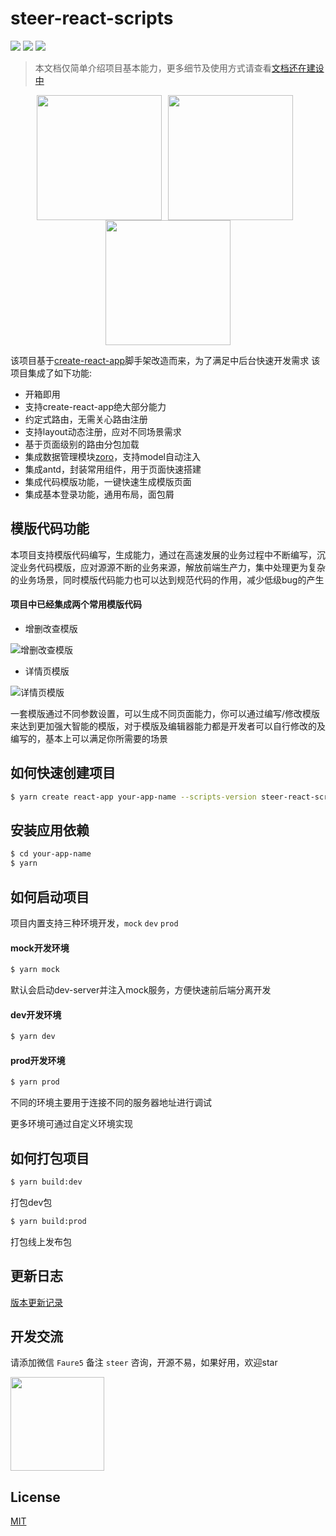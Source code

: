 # steer-react-scripts

[![](https://img.shields.io/npm/v/steer-react-scripts.svg?style=flat-square)](https://npmjs.org/package/steer-react-scripts)
[![](https://img.shields.io/npm/dt/steer-react-scripts.svg?style=flat-square)](https://npmjs.org/package/steer-react-scripts)
[![](https://img.shields.io/npm/l/steer-react-scripts.svg?style=flat-square)](https://npmjs.org/package/steer-react-scripts)

> 本文档仅简单介绍项目基本能力，更多细节及使用方式请查看[文档还在建设中]()

<center>
  <img width="200" src="https://upload-images.jianshu.io/upload_images/12992535-4db9e18ade7d1012.png?imageMogr2/auto-orient/strip%7CimageView2/2/w/1240" style="margin: 0 10px 0 0" /><img width="200" style="margin: 0 10px 0 0" src="https://upload-images.jianshu.io/upload_images/12992535-cd9aaf4f82d75007.png?imageMogr2/auto-orient/strip%7CimageView2/2/w/1240" /><img width="200" src="https://upload-images.jianshu.io/upload_images/12992535-7e0bfced63b49d85.png?imageMogr2/auto-orient/strip%7CimageView2/2/w/1240" />
</center>

该项目基于[create-react-app](https://create-react-app.dev/docs/getting-started/)脚手架改造而来，为了满足中后台快速开发需求
该项目集成了如下功能:

* 开箱即用
* 支持create-react-app绝大部分能力
* 约定式路由，无需关心路由注册
* 支持layout动态注册，应对不同场景需求
* 基于页面级别的路由分包加载
* 集成数据管理模块[zoro](https://faurewu.github.io/zoro/)，支持model自动注入
* 集成antd，封装常用组件，用于页面快速搭建
* 集成代码模版功能，一键快速生成模版页面
* 集成基本登录功能，通用布局，面包屑

## 模版代码功能

本项目支持模版代码编写，生成能力，通过在高速发展的业务过程中不断编写，沉淀业务代码模版，应对源源不断的业务来源，解放前端生产力，集中处理更为复杂的业务场景，同时模版代码能力也可以达到规范代码的作用，减少低级bug的产生

#### 项目中已经集成两个常用模版代码

* 增删改查模版

![增删改查模版](https://upload-images.jianshu.io/upload_images/12992535-8496ef5044306a4d.png?imageMogr2/auto-orient/strip%7CimageView2/2/w/1240)

* 详情页模版

![详情页模版](https://upload-images.jianshu.io/upload_images/12992535-2f88ad3dcd5b937f.png?imageMogr2/auto-orient/strip%7CimageView2/2/w/1240)

一套模版通过不同参数设置，可以生成不同页面能力，你可以通过编写/修改模版来达到更加强大智能的模版，对于模版及编辑器能力都是开发者可以自行修改的及编写的，基本上可以满足你所需要的场景

## 如何快速创建项目

```bash
$ yarn create react-app your-app-name --scripts-version steer-react-scripts
```

## 安装应用依赖

```bash
$ cd your-app-name
$ yarn
```

## 如何启动项目

项目内置支持三种环境开发，`mock` `dev` `prod`

#### mock开发环境

```bash
$ yarn mock
```

默认会启动dev-server并注入mock服务，方便快速前后端分离开发

#### dev开发环境

```bash
$ yarn dev
```

#### prod开发环境

```bash
$ yarn prod
```

不同的环境主要用于连接不同的服务器地址进行调试

更多环境可通过自定义环境实现

## 如何打包项目

```bash
$ yarn build:dev
```

打包dev包

```bash
$ yarn build:prod
```

打包线上发布包

## 更新日志

[版本更新记录](https://github.com/FaureWu/zoro/releases)

## 开发交流

请添加微信 `Faure5` 备注 `steer` 咨询，开源不易，如果好用，欢迎star

<img src="https://img.baobeicang.com/user_upload/rc-upload-1539676937885-2.jpeg" width="150" />

## License

[MIT](https://tldrlegal.com/license/mit-license)
